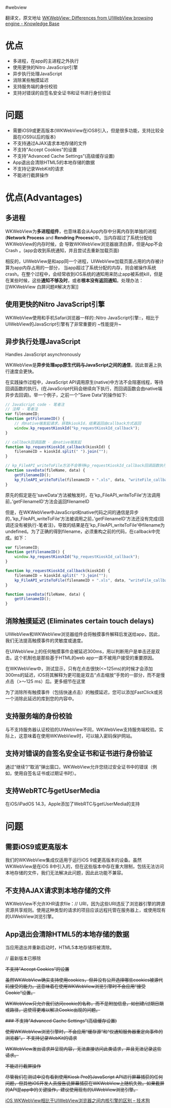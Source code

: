 #webview

翻译文，原文地址
[WKWebView: Differences from UIWebView browsing engine - Knowledge Base](http://docs.kioskproapp.com/article/840-wkwebview-supported-features-known-issues)

# 优点

* 多进程，在app的主进程之外执行
* 使用更快的Nitro JavaScript引擎
* 异步执行处理JavaScript
* 消除某些触摸延迟
* 支持服务端的身份校验
* 支持对错误的自签名安全证书和证书进行身份验证

# 问题

* 需要iOS9或更高版本(WKWebView在iOS8引入，但是很多功能，支持比较全面在iOS9以后的版本)
* 不支持通过AJAX请求本地存储的文件
* 不支持”Accept Cookies”的设置
* 不支持”Advanced Cache Settings”(高级缓存设置)
* App退出会清除HTML5的本地存储的数据
* 不支持记录WebKit的请求
* 不能进行截屏操作

# 优点(Advantages)

## 多进程

WKWebView为**多进程组件**，也意味着会从App内存中分离内存到单独的进程(**Network Process** and **Rendring Process**)中。当内存超过了系统分配给WKWebView的内存时候，会 导致WKWebView浏览器崩溃白屏，但是App不会Crash 。(app会收到系统通知，并且尝试去重新加载页面)

相反的，UIWebView是和app同一个进程，UIWebView加载页面占用的内存被计算为app内存占用的一部分， 当app超过了系统分配的内存，则会被操作系统crash。在整个过程中，会经常收到iOS系统的通知用来防止app被系统kill，但是在某些时候，这些**通知不够及时**，或者**根本没有返回通知**。处理办法：[[WKWebView 白屏问题#解决方案]]

## 使用更快的Nitro JavaScript引擎

WKWebView使用和手机Safari浏览器一样的::Nitro JavaScript引擎::，相比于UIWebView的JavaScript引擎有了非常重要的 ~性能提升~

## 异步执行处理JavaScript 
Handles JavaScript asynchronously

WKWebView是**异步处理app原生代码与JavaScript之间的通信**，因此普遍上执行速度会更快。

在实践操作过程中，JavaScript API调用原生(native)中方法不会阻塞线程，等待回调函数的执行。(在JavaScript代码会继续向下执行，而回调函数会由native端异步去回调)。举一个例子，之前一个”Save Data”的操作如下:

```javascript
// JavaScript code - 笔者注
// 注释 - 笔者注
var filenameID;
function getFilenameID() {
	// 向native端发起请求，获取kioskId，结果返回由callback方式返回
	window.kp_requestKioskId("kp_requestKioskId_callback");
}

// callback回调函数 - 由native端发起
function kp_requestKioskId_callback(kioskId) {
	filenameID = kioskId.split(" ").join("");
}

// kp_FileAPI_writeToFile方法不会等待kp_requestKioskId_callback回调函数执行，此时filenameID为undefined
function saveData(fileName, data) {
	getFilenameID();
	kp_FileAPI_writeToFile(filenameID + ".xls", data, "writeFile_callback");
}
```

原先的假定是在’saveData’方法被触发时，在’kp_FileAPI_writeToFile’方法调用前，’getFilenameID’方法会返回filenameID

但是，在WKWebView中JavaScript和native代码之间的通信是异步的，’kp_FileAPI_writeToFile’方法被调用之前，’getFilenameID’方法还没有完成(回调还没有被执行-笔者注)，导致的结果是在’kp_FileAPI_writeToFile’中filename为undefined。为了正确的得到filename，必须重构之前的代码，在callback中完成。如下：

```javascript
var filenameID;
function getFilenameID() {
	window.kp_requestKioskId("kp_requestKioskId_callback");
}

function kp_requestKioskId_callback(kioskId) {
	filenameID = kioskId.split(" ").join("");
	kp_FileAPI_writeToFile(filenameID + ".xls", data, "writeFile_callback");
}

function saveData(fileName, data) {
	getFilenameID();
}
```

## 消除触摸延迟 (Eliminates certain touch delays)
UIWebView和WKWebView浏览器组件会将触摸事件解释后发送给app，因此，我们无法提高触摸事件的灵敏度或速度。

在UIWebView上的任何触摸事件会被延迟300ms，用以判断用户是单击还是双击。这个机制也是那些基于HTML的web app一直不被用户接受的重要原因。

在WKWebView中，测试显示，只有在点击很快(<~125ms)的时候才会添加300ms的延迟，iOS将其解释为更可能是双击“点击缩放”手势的一部分，而不是慢点击（>〜125 ms）后。更多细节在这里

为了消除所有触摸事件（包括快速点击）的触摸延迟，您可以添加FastClick或另一个消除此延迟的库到您的内容中。

## 支持服务端的身份校验

与不支持服务器认证校验的UIWebView不同，WKWebView支持服务端校验。实际上，这意味着在使用WKWebView时，可以输入密码保护网站。

## 支持对错误的自签名安全证书和证书进行身份验证

通过“继续”/“取消”弹出窗口，WKWebView允许您绕过安全证书中的错误（例如，使用自签名证书或过期证书时）。

## 支持WebRTC与getUserMedia
在iOS/iPadOS 14.3，Apple添加了WebRTC与getUserMedia的支持

# 问题

## 需要iOS9或更高版本

我们的WKWebView集成仅适用于运行iOS 9或更高版本的设备。虽然WKWebView是在iOS 8中引入的，但在这些版本中存在重大限制，包括无法访问本地存储的文件，我们无法解决此问题，因此此功能不兼容。

## 不支持AJAX请求到本地存储的文件

WKWebView不允许XHR请求file：// URI，因为这些URI违反了浏览器引擎的跨源资源共享规则。使用这种类型的请求的项目应该远程托管在服务器上，或使用现有的UIWebView浏览引擎。

## App退出会清除HTML5的本地存储的数据

当应用退出并重新启动时，HTML5本地存储将被清除。

// 最新版本已移除

~~不支持”Accept Cookies”的设置~~

~~虽然WKWebView确实支持使用cookies，但并没有公开选择哪些cookies被源代码接受的能力。这意味着在使用WKWebView浏览引擎时不会应用“接受Cookie”设置。~~

~~WKWebView只允许我们访问cookie的名称，而不是附加信息，如创建/过期日期或路径，这使得更难以解决Cookie出现的问题。~~

~~### 不支持”Advanced Cache Settings”(高级缓存设置)~~

~~使用WKWebView浏览引擎时，不会应用“缓存源”和“仅通知服务器重定向事件的浏览器”。~~
~~不支持记录WebKit的请求~~

~~WKWebView发出请求并呈现内容，无法直接访问此类请求，并且无法记录这些请求。~~

~~不能进行截屏操作~~

~~尽管我们在测试中没有看到使用Kiosk Pro的JavaScript API进行屏幕捕获的任何问题，但其他iOS开发人员报告说屏幕捕获在WKWebView上随机失败。如果截屏的API是app中的关键操作，建议使用现有的UIWebView浏览引擎。~~


[iOS WKWebView相比于UIWebView浏览器之间内核引擎的区别 – 技术狗](http://www.jishudog.com/20455/html)